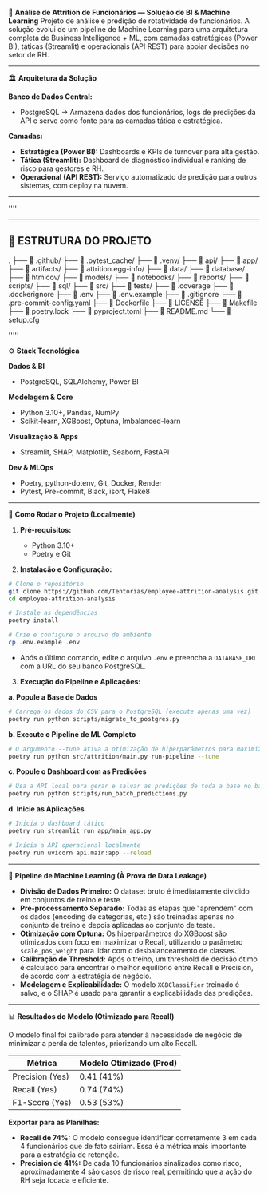 🧠 **Análise de Attrition de Funcionários — Solução de BI & Machine Learning**
Projeto de análise e predição de rotatividade de funcionários. A solução evolui de um pipeline de Machine Learning para uma arquitetura completa de Business Intelligence + ML, com camadas estratégicas (Power BI), táticas (Streamlit) e operacionais (API REST) para apoiar decisões no setor de RH.

---

🏛️ **Arquitetura da Solução**

**Banco de Dados Central:**
- PostgreSQL → Armazena dados dos funcionários, logs de predições da API e serve como fonte para as camadas tática e estratégica.

**Camadas:**
- **Estratégica (Power BI):** Dashboards e KPIs de turnover para alta gestão.
- **Tática (Streamlit):** Dashboard de diagnóstico individual e ranking de risco para gestores e RH.
- **Operacional (API REST):** Serviço automatizado de predição para outros sistemas, com deploy na nuvem.

---

''''

------------------------------------
📂 ESTRUTURA DO PROJETO
------------------------------------
.
├── 📁 .github/
├── 📁 .pytest_cache/
├── 📁 .venv/
├── 📁 api/
├── 📁 app/
├── 📁 artifacts/
├── 📁 attrition.egg-info/
├── 📁 data/
├── 📁 database/
├── 📁 htmlcov/
├── 📁 models/
├── 📁 notebooks/
├── 📁 reports/
├── 📁 scripts/
├── 📁 sql/
├── 📁 src/
├── 📁 tests/
├── 📄 .coverage
├── 📄 .dockerignore
├── 📄 .env
├── 📄 .env.example
├── 📄 .gitignore
├── 📄 .pre-commit-config.yaml
├── 📄 Dockerfile
├── 📄 LICENSE
├── 📄 Makefile
├── 📄 poetry.lock
├── 📄 pyproject.toml
├── 📄 README.md
└── 📄 setup.cfg

'''''

⚙️ **Stack Tecnológica**

**Dados & BI**
- PostgreSQL, SQLAlchemy, Power BI

**Modelagem & Core**
- Python 3.10+, Pandas, NumPy
- Scikit-learn, XGBoost, Optuna, Imbalanced-learn

**Visualização & Apps**
- Streamlit, SHAP, Matplotlib, Seaborn, FastAPI

**Dev & MLOps**
- Poetry, python-dotenv, Git, Docker, Render
- Pytest, Pre-commit, Black, isort, Flake8

---

🚀 **Como Rodar o Projeto (Localmente)**

1. **Pré-requisitos:**
   - Python 3.10+
   - Poetry e Git

2. **Instalação e Configuração:**

```bash
# Clone o repositório
git clone https://github.com/Tentorias/employee-attrition-analysis.git
cd employee-attrition-analysis

# Instale as dependências
poetry install

# Crie e configure o arquivo de ambiente
cp .env.example .env
```

- Após o último comando, edite o arquivo `.env` e preencha a `DATABASE_URL` com a URL do seu banco PostgreSQL.

3. **Execução do Pipeline e Aplicações:**

**a. Popule a Base de Dados**

```bash
# Carrega os dados do CSV para o PostgreSQL (execute apenas uma vez)
poetry run python scripts/migrate_to_postgres.py
```

**b. Execute o Pipeline de ML Completo**

```bash
# O argumento --tune ativa a otimização de hiperparâmetros para maximizar o recall
poetry run python src/attrition/main.py run-pipeline --tune
```

**c. Popule o Dashboard com as Predições**

```bash
# Usa a API local para gerar e salvar as predições de toda a base no banco de dados
poetry run python scripts/run_batch_predictions.py
```

**d. Inicie as Aplicações**

```bash
# Inicia o dashboard tático
poetry run streamlit run app/main_app.py

# Inicia a API operacional localmente
poetry run uvicorn api.main:app --reload
```

---

🔗 **Pipeline de Machine Learning (À Prova de Data Leakage)**

- **Divisão de Dados Primeiro:** O dataset bruto é imediatamente dividido em conjuntos de treino e teste.
- **Pré-processamento Separado:** Todas as etapas que "aprendem" com os dados (encoding de categorias, etc.) são treinadas apenas no conjunto de treino e depois aplicadas ao conjunto de teste.
- **Otimização com Optuna:** Os hiperparâmetros do XGBoost são otimizados com foco em maximizar o Recall, utilizando o parâmetro `scale_pos_weight` para lidar com o desbalanceamento de classes.
- **Calibração de Threshold:** Após o treino, um threshold de decisão ótimo é calculado para encontrar o melhor equilíbrio entre Recall e Precision, de acordo com a estratégia de negócio.
- **Modelagem e Explicabilidade:** O modelo `XGBClassifier` treinado é salvo, e o SHAP é usado para garantir a explicabilidade das predições.

---

📊 **Resultados do Modelo (Otimizado para Recall)**

O modelo final foi calibrado para atender à necessidade de negócio de minimizar a perda de talentos, priorizando um alto Recall.

| Métrica            | Modelo Otimizado (Prod) |
|--------------------|--------------------------|
| Precision (Yes)    | 0.41 (41%)               |
| Recall (Yes)       | 0.74 (74%)               |
| F1-Score (Yes)     | 0.53 (53%)               |

**Exportar para as Planilhas:**

- **Recall de 74%:** O modelo consegue identificar corretamente 3 em cada 4 funcionários que de fato sairiam. Essa é a métrica mais importante para a estratégia de retenção.
- **Precision de 41%:** De cada 10 funcionários sinalizados como risco, aproximadamente 4 são casos de risco real, permitindo que a ação do RH seja focada e eficiente.
